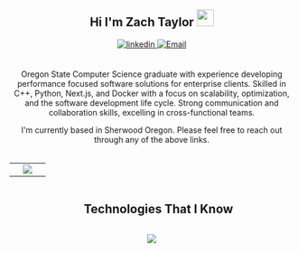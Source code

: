 <div align="center">
<h2> Hi I'm Zach Taylor <img src="https://github.com/abdoachhoubi/abdoachhoubi/blob/main/gifs/Hi.gif" width="30"></h2>
<a href="https://www.linkedin.com/in/zachtaylor22775" target="_blank">
<img src=https://img.shields.io/badge/linkedin-%2300acee.svg?color=405DE6&style=for-the-badge&logo=linkedin&logoColor=white alt=linkedin style="margin-bottom: 5px;" />
</a>
<a href="mailto:zacharyat19@gmail.com" target="_blank">
<img src=https://img.shields.io/badge/Gmail-D14836?style=for-the-badge&logo=gmail&logoColor=white alt=Email style="margin-bottom: 5px;" />
</a>
<br />
<br />

Oregon State Computer Science graduate with experience developing performance focused software solutions for enterprise clients. Skilled in C++, Python, Next.js, and Docker with a focus on scalability, optimization, and the software development life cycle. Strong communication and collaboration skills, excelling in cross-functional teams.
<br />

I'm currently based in Sherwood Oregon. Please feel free to reach out through any of the above links.
<br />
<br />



<!--- stats & Trophy (start) -->
<p align="center">
  <!--- stats (start) -->
<table align="center">
<tr border="none">

<td width="50%" align="center">

  <img  align="center"  src="https://github-readme-stats.anuraghazra1.vercel.app/api/top-langs/?username=Zacharyat19&theme=dark&hide_border=false&no-bg=true&no-frame=true&langs_count=10"/>
  
  </td>
</tr>
</table>
<!--- stats (end) -->

</p>        
<!--- stats (end) -->


<!--h1 without bottom border-->
<div id="user-content-toc">
  <ul align="center">
    <summary><h2 style="display: inline-block">Technologies That I Know</h2></summary>
  </ul>
</div>
<!--tech stack icons-->
<p align="center">
  <a href="https://skillicons.dev">
    <img src="https://skillicons.dev/icons?i=git,aws,c,cpp,bash,regex,stackoverflow,vim,docker,figma,github,html,java,js,kotlin,linux,mysql,nodejs,py,react,tensorflow,vscode&perline=14" />
  </a>
</p>
